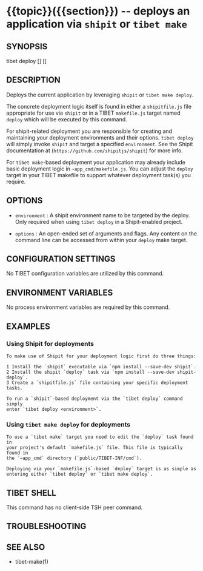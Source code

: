 {{topic}}({{section}}) -- deploys an application via `shipit` or `tibet make`
=============================================

## SYNOPSIS

tibet deploy [<environment>] [<options>]

## DESCRIPTION

Deploys the current application by leveraging `shipit` or `tibet make deploy`.

The concrete deployment logic itself is found in either a `shipitfile.js` file
appropriate for use via `shipit` or in a TIBET `makefile.js` target named
`deploy` which will be executed by this command.

For shipit-related deployment you are responsible for creating and maintaining
your deployment environments and their options. `tibet deploy` will simply
invoke `shipit` and target a specified `environment`. See the Shipit
documentation at (`https://github.com/shipitjs/shipit`) for more info.

For `tibet make`-based deployment your application may already include basic
deployment logic in `~app_cmd/makefile.js`. You can adjust the `deploy` target
in your TIBET makefile to support whatever deployment task(s) you require.

## OPTIONS

  * `environment` :
    A shipit environment name to be targeted by the deploy. Only required when
using `tibet deploy` in a Shipit-enabled project.

  * `options` :
    An open-ended set of arguments and flags. Any content on the command line
can be accessed from within your `deploy` make target.

## CONFIGURATION SETTINGS

No TIBET configuration variables are utilized by this command.

## ENVIRONMENT VARIABLES

No process environment variables are required by this command.

## EXAMPLES

### Using Shipit for deployments

    To make use of Shipit for your deployment logic first do three things:

    1 Install the `shipit` executable via `npm install --save-dev shipit`.
    2 Install the shipit `deploy` task via `npm install --save-dev shipit-deploy`.
    3 Create a `shipitfile.js` file containing your specific deployment tasks.

    To run a `shipit`-based deployment via the `tibet deploy` command simply
    enter `tibet deploy <environment>`.

### Using `tibet make deploy` for deployments

    To use a `tibet make` target you need to edit the `deploy` task found in
    your project's default `makefile.js` file. This file is typically found in
    the `~app_cmd` directory (`public/TIBET-INF/cmd`).

    Deploying via your `makefile.js`-based `deploy` target is as simple as
    entering either `tibet deploy` or `tibet make deploy`.

## TIBET SHELL

This command has no client-side TSH peer command.

## TROUBLESHOOTING


## SEE ALSO

  * tibet-make(1)

